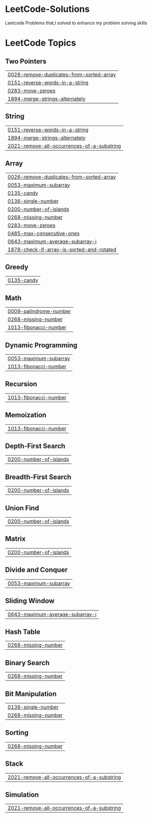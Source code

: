 # LeetCode-Solutions
Leetcode Problems that,I solved to enhance my problem solving skills

<!---LeetCode Topics Start-->
# LeetCode Topics
## Two Pointers
|  |
| ------- |
| [0026-remove-duplicates-from-sorted-array](https://github.com/Ashika-hub-tech/LeetCode-Solutions/tree/master/0026-remove-duplicates-from-sorted-array) |
| [0151-reverse-words-in-a-string](https://github.com/Ashika-hub-tech/LeetCode-Solutions/tree/master/0151-reverse-words-in-a-string) |
| [0283-move-zeroes](https://github.com/Ashika-hub-tech/LeetCode-Solutions/tree/master/0283-move-zeroes) |
| [1894-merge-strings-alternately](https://github.com/Ashika-hub-tech/LeetCode-Solutions/tree/master/1894-merge-strings-alternately) |
## String
|  |
| ------- |
| [0151-reverse-words-in-a-string](https://github.com/Ashika-hub-tech/LeetCode-Solutions/tree/master/0151-reverse-words-in-a-string) |
| [1894-merge-strings-alternately](https://github.com/Ashika-hub-tech/LeetCode-Solutions/tree/master/1894-merge-strings-alternately) |
| [2021-remove-all-occurrences-of-a-substring](https://github.com/Ashika-hub-tech/LeetCode-Solutions/tree/master/2021-remove-all-occurrences-of-a-substring) |
## Array
|  |
| ------- |
| [0026-remove-duplicates-from-sorted-array](https://github.com/Ashika-hub-tech/LeetCode-Solutions/tree/master/0026-remove-duplicates-from-sorted-array) |
| [0053-maximum-subarray](https://github.com/Ashika-hub-tech/LeetCode-Solutions/tree/master/0053-maximum-subarray) |
| [0135-candy](https://github.com/Ashika-hub-tech/LeetCode-Solutions/tree/master/0135-candy) |
| [0136-single-number](https://github.com/Ashika-hub-tech/LeetCode-Solutions/tree/master/0136-single-number) |
| [0200-number-of-islands](https://github.com/Ashika-hub-tech/LeetCode-Solutions/tree/master/0200-number-of-islands) |
| [0268-missing-number](https://github.com/Ashika-hub-tech/LeetCode-Solutions/tree/master/0268-missing-number) |
| [0283-move-zeroes](https://github.com/Ashika-hub-tech/LeetCode-Solutions/tree/master/0283-move-zeroes) |
| [0485-max-consecutive-ones](https://github.com/Ashika-hub-tech/LeetCode-Solutions/tree/master/0485-max-consecutive-ones) |
| [0643-maximum-average-subarray-i](https://github.com/Ashika-hub-tech/LeetCode-Solutions/tree/master/0643-maximum-average-subarray-i) |
| [1878-check-if-array-is-sorted-and-rotated](https://github.com/Ashika-hub-tech/LeetCode-Solutions/tree/master/1878-check-if-array-is-sorted-and-rotated) |
## Greedy
|  |
| ------- |
| [0135-candy](https://github.com/Ashika-hub-tech/LeetCode-Solutions/tree/master/0135-candy) |
## Math
|  |
| ------- |
| [0009-palindrome-number](https://github.com/Ashika-hub-tech/LeetCode-Solutions/tree/master/0009-palindrome-number) |
| [0268-missing-number](https://github.com/Ashika-hub-tech/LeetCode-Solutions/tree/master/0268-missing-number) |
| [1013-fibonacci-number](https://github.com/Ashika-hub-tech/LeetCode-Solutions/tree/master/1013-fibonacci-number) |
## Dynamic Programming
|  |
| ------- |
| [0053-maximum-subarray](https://github.com/Ashika-hub-tech/LeetCode-Solutions/tree/master/0053-maximum-subarray) |
| [1013-fibonacci-number](https://github.com/Ashika-hub-tech/LeetCode-Solutions/tree/master/1013-fibonacci-number) |
## Recursion
|  |
| ------- |
| [1013-fibonacci-number](https://github.com/Ashika-hub-tech/LeetCode-Solutions/tree/master/1013-fibonacci-number) |
## Memoization
|  |
| ------- |
| [1013-fibonacci-number](https://github.com/Ashika-hub-tech/LeetCode-Solutions/tree/master/1013-fibonacci-number) |
## Depth-First Search
|  |
| ------- |
| [0200-number-of-islands](https://github.com/Ashika-hub-tech/LeetCode-Solutions/tree/master/0200-number-of-islands) |
## Breadth-First Search
|  |
| ------- |
| [0200-number-of-islands](https://github.com/Ashika-hub-tech/LeetCode-Solutions/tree/master/0200-number-of-islands) |
## Union Find
|  |
| ------- |
| [0200-number-of-islands](https://github.com/Ashika-hub-tech/LeetCode-Solutions/tree/master/0200-number-of-islands) |
## Matrix
|  |
| ------- |
| [0200-number-of-islands](https://github.com/Ashika-hub-tech/LeetCode-Solutions/tree/master/0200-number-of-islands) |
## Divide and Conquer
|  |
| ------- |
| [0053-maximum-subarray](https://github.com/Ashika-hub-tech/LeetCode-Solutions/tree/master/0053-maximum-subarray) |
## Sliding Window
|  |
| ------- |
| [0643-maximum-average-subarray-i](https://github.com/Ashika-hub-tech/LeetCode-Solutions/tree/master/0643-maximum-average-subarray-i) |
## Hash Table
|  |
| ------- |
| [0268-missing-number](https://github.com/Ashika-hub-tech/LeetCode-Solutions/tree/master/0268-missing-number) |
## Binary Search
|  |
| ------- |
| [0268-missing-number](https://github.com/Ashika-hub-tech/LeetCode-Solutions/tree/master/0268-missing-number) |
## Bit Manipulation
|  |
| ------- |
| [0136-single-number](https://github.com/Ashika-hub-tech/LeetCode-Solutions/tree/master/0136-single-number) |
| [0268-missing-number](https://github.com/Ashika-hub-tech/LeetCode-Solutions/tree/master/0268-missing-number) |
## Sorting
|  |
| ------- |
| [0268-missing-number](https://github.com/Ashika-hub-tech/LeetCode-Solutions/tree/master/0268-missing-number) |
## Stack
|  |
| ------- |
| [2021-remove-all-occurrences-of-a-substring](https://github.com/Ashika-hub-tech/LeetCode-Solutions/tree/master/2021-remove-all-occurrences-of-a-substring) |
## Simulation
|  |
| ------- |
| [2021-remove-all-occurrences-of-a-substring](https://github.com/Ashika-hub-tech/LeetCode-Solutions/tree/master/2021-remove-all-occurrences-of-a-substring) |
<!---LeetCode Topics End-->